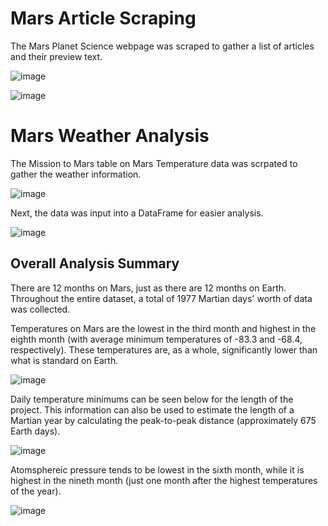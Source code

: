 # Mars Article Scraping

The Mars Planet Science webpage was scraped to gather a list of articles and their preview text. 

![image](https://user-images.githubusercontent.com/116215793/224502555-1f54fcb6-462e-44a8-92e6-c906a4a6d18b.png)

![image](https://user-images.githubusercontent.com/116215793/224502597-fdec9e12-6b59-4ab0-ac37-ee9603f9b7df.png)


# Mars Weather Analysis

The Mission to Mars table on Mars Temperature data was scrpated to gather the weather information.

![image](https://user-images.githubusercontent.com/116215793/224502660-e52ff293-184b-4883-818f-4cbd7f1a1ab0.png)

Next, the data was input into a DataFrame for easier analysis.

![image](https://user-images.githubusercontent.com/116215793/224502694-f6548f0a-0ee9-4432-8f17-19267798c5ae.png)


## Overall Analysis Summary

There are 12 months on Mars, just as there are 12 months on Earth. Throughout the entire dataset, a total of 1977 Martian days' worth of data was collected. 

Temperatures on Mars are the lowest in the third month and highest in the eighth month (with average minimum temperatures of -83.3 and -68.4, respectively). These temperatures are, as a whole, significantly lower than what is standard on Earth.

![image](https://user-images.githubusercontent.com/116215793/224502798-c76752d1-52a1-4792-bc84-ede878ed8304.png)

 Daily temperature minimums can be seen below for the length of the project. This information can also be used to estimate the length of a Martian year by calculating the peak-to-peak distance (approximately 675 Earth days).
 
 ![image](https://user-images.githubusercontent.com/116215793/224502842-c4041e4d-7f04-4093-9213-f89a171b8f72.png)

Atomsphereic pressure tends to be lowest in the sixth month, while it is highest in the nineth month (just one month after the highest temperatures of the year).

![image](https://user-images.githubusercontent.com/116215793/224502876-02da811c-4fe9-4eb1-9f8f-282b27644101.png)

